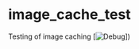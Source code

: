 # image_cache_test
Testing of image caching
[![Debug](http://jenkins-status.sungevity.com.s3-website-us-east-1.amazonaws.com/builds/Foo/develop/current_status.png)])

